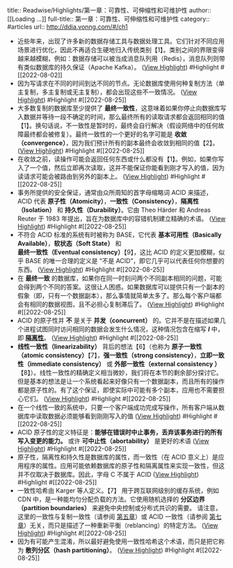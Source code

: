 title:: Readwise/Highlights/第一章：可靠性、可伸缩性和可维护性
author:: [[Loading ...]]
full-title:: 第一章：可靠性、可伸缩性和可维护性
category:: #articles
url:: http://ddia.vonng.com/#/ch1

- 近些年来，出现了许多新的数据存储工具与数据处理工具。它们针对不同应用场景进行优化，因此不再适合生硬地归入传统类别【1】。类别之间的界限变得越来越模糊，例如：数据存储可以被当成消息队列用（Redis），消息队列则带有类似数据库的持久保证（Apache Kafka）。 ([View Highlight](https://read.readwise.io/read/01g9e9e8yztv1x3nyq91vg8zm0)) #Highlight #[[2022-08-02]]
- 因为写请求在不同的时间到达不同的节点。无论数据库使用何种复制方法（单主复制，多主复制或无主复制），都会出现这些不一致情况。 ([View Highlight](https://read.readwise.io/read/01gb9tk2t7hnmz4770096rm93h)) #Highlight #[[2022-08-25]]
- 大多数复制的数据库至少提供了 **最终一致性**，这意味着如果你停止向数据库写入数据并等待一段不确定的时间，那么最终所有的读取请求都会返回相同的值【1】。换句话说，不一致性是暂时的，最终会自行解决（假设网络中的任何故障最终都会被修复）。最终一致性的一个更好的名字可能是 **收敛（convergence）**，因为我们预计所有的副本最终会收敛到相同的值【2】。 ([View Highlight](https://read.readwise.io/read/01gb9tk5z4rbzpsvqar8vbnx74)) #Highlight #[[2022-08-25]]
- 在收敛之前，读操作可能会返回任何东西或什么都没有【1】。例如，如果你写入了一个值，然后立即再次读取，这并不能保证你能看到刚才写入的值，因为读请求可能会被路由到另外的副本上。 ([View Highlight](https://read.readwise.io/read/01gb9tkgw2xetqvwyjwk6mxq0q)) #Highlight #[[2022-08-25]]
- 事务所提供的安全保证，通常由众所周知的首字母缩略词 ACID 来描述，ACID 代表 **原子性（Atomicity）**，**一致性（Consistency）**，**隔离性（Isolation）** 和 **持久性（Durability）**。它由 Theo Härder 和 Andreas Reuter 于 1983 年提出，旨在为数据库中的容错机制建立精确的术语。 ([View Highlight](https://read.readwise.io/read/01gb9tbaa2jjbwnknj02japf7m)) #Highlight #[[2022-08-25]]
- 不符合 ACID 标准的系统有时被称为 BASE，它代表 **基本可用性（Basically Available）**，**软状态（Soft State）** 和 **最终一致性（Eventual consistency）**【9】，这比 ACID 的定义更加模糊，似乎 BASE 的唯一合理的定义是 “不是 ACID”，即它几乎可以代表任何你想要的东西。 ([View Highlight](https://read.readwise.io/read/01gb9tbygy84rqgphcearw9xbj)) #Highlight #[[2022-08-25]]
- 在 **最终一致** 的数据库，如果你在同一时刻问两个不同副本相同的问题，可能会得到两个不同的答案。这很让人困惑。如果数据库可以提供只有一个副本的假象（即，只有一个数据副本），那么事情就简单太多了。那么每个客户端都会有相同的数据视图，且不必担心复制滞后了。 ([View Highlight](https://read.readwise.io/read/01gb9tn8vgehnr9hp87z4xq15t)) #Highlight #[[2022-08-25]]
- ACID 的原子性并 **不** 是关于 **并发（concurrent）** 的。它并不是在描述如果几个进程试图同时访问相同的数据会发生什么情况，这种情况包含在缩写 ***I*** 中，即 [**隔离性**](http://ddia.vonng.com#/ch7?id=%e9%9a%94%e7%a6%bb%e6%80%a7)。 ([View Highlight](https://read.readwise.io/read/01gb9tcsp93q0ma157regcj43a)) #Highlight #[[2022-08-25]]
- **线性一致性（linearizability）** 背后的想法【6】（也称为 **原子一致性（atomic consistency）**【7】，**强一致性（strong consistency）**，**立即一致性（immediate consistency）** 或 **外部一致性（external consistency ）**【8】）。线性一致性的精确定义相当微妙，我们将在本节的剩余部分探讨它。但是基本的想法是让一个系统看起来好像只有一个数据副本，而且所有的操作都是原子性的。有了这个保证，即使实际中可能有多个副本，应用也不需要担心它们。 ([View Highlight](https://read.readwise.io/read/01gb9tnvytfrcxkzhn957d4yn0)) #Highlight #[[2022-08-25]]
- 在一个线性一致的系统中，只要一个客户端成功完成写操作，所有客户端从数据库中读取数据必须能够看到刚刚写入的值 ([View Highlight](https://read.readwise.io/read/01gb9tpdg9pkarg9mze01hphjh)) #Highlight #[[2022-08-25]]
- ACID 原子性的定义特征是：**能够在错误时中止事务，丢弃该事务进行的所有写入变更的能力。** 或许 **可中止性（abortability）** 是更好的术语 ([View Highlight](https://read.readwise.io/read/01gb9td6449bpx3htne2an0jte)) #Highlight #[[2022-08-25]]
- 原子性，隔离性和持久性是数据库的属性，而一致性（在 ACID 意义上）是应用程序的属性。应用可能依赖数据库的原子性和隔离属性来实现一致性，但这并不仅取决于数据库。因此，字母 C 不属于 ACID ([View Highlight](https://read.readwise.io/read/01gb9tewt2xyeqxe2q0ccb7dkv)) #Highlight #[[2022-08-25]]
- 一致性哈希由 Karger 等人定义。【7】 用于跨互联网级别的缓存系统，例如 CDN 中，是一种能均匀分配负载的方法。它使用随机选择的 **分区边界（partition boundaries）** 来避免中央控制或分布式共识的需要。 请注意，这里的一致性与复制一致性（请参阅 [第五章](http://ddia.vonng.com#/ch5)）或 ACID 一致性（请参阅 [第七章](http://ddia.vonng.com#/ch7)）无关，而只是描述了一种重新平衡（reblancing）的特定方法。 ([View Highlight](https://read.readwise.io/read/01gb9th76v89a2qhhsj4e13jn9)) #Highlight #[[2022-08-25]]
- 因为有可能产生混淆，所以最好避免使用一致性哈希这个术语，而只是把它称为 **散列分区（hash partitioning）**。 ([View Highlight](https://read.readwise.io/read/01gb9thbpprwxf98be9gs4d03r)) #Highlight #[[2022-08-25]]
